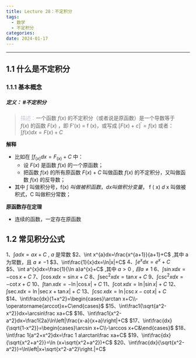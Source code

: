 ```yaml
---
title: Lecture 28：不定积分
tags:
  - 数学
  - 不定积分
categories: 
date: 2024-01-17
---
```

---
## 1.1 什么是不定积分
### 1.1.1 基本概念
##### **定义**： #不定积分
> <font color="#ccc1d9">描述：</font>一个函数 $f(x)$ 的不定积分（或者说是原函数）是一个导数等于 $f(x)$ 的函数 $F(x)$ ，即 F′(x) = f (x)，或写成 $[F (x)+c]^{\prime}=f (x)$
> 或者：$\int f(x)dx=F(x)+C$

**解释**
+ 比如在 $\int f_{(x)}dx=F_{(x)}+C$ 中：
	+ 设 $F(x)$ 是函数 $f(x)$ 的一个原函数；
	+ 把函数 $f(x)$ 的所有原函数 $F(x)+C$ 叫做函数 $f(x)$ 的不定积分，又叫做函数 $f(x)$ 的反导数；
+ 其中 $\int$ 叫做积分号，f(x) $叫做被积函数，dx 叫做积分变量，$ f ( x) $d$ x 叫做被积式，C 叫做积分常数；

**原函数存在定理**
+ 连续的函数，一定存在原函数

## 1.2 常见积分公式
$1、\int adx=ax+C\:,\:a$ 是常数 
$2、\int x^{a}dx=\frac{x^{a+1}}{a+1}+C$ ,其中 a 为常数，且 $a\neq-1$
$3、\int\frac{1}{x}dx=\ln|x|+C$
$4、\int e^{x}dx=e^{x}+C$ 
$5、\int a^{x}dx=\frac{1}{\ln a}a^{x}+C$ ,其中 $a>0\:,\:目a\neq1$
$6、\int\sin xdx=-\cos x+C$
7、$\int\cos xdx=\sin x+C$ 
$8、\int\sec^{2}xdx=\tan x+C$ 
$9、\int\csc^{2}xdx=-\cot x+C$ 
$10、\int\tan xdx=-\ln|\cos x|+C$
$11、\int\cot xdx=\ln\lvert\sin x\rvert+C$
$12、\int\sec xdx=\ln\lvert\sec x+\tan x\rvert+C$
$13、\int\csc xdx=\ln\lvert\csc x-\cot x\rvert+C$
$14、\int\frac{dx}{1+x^2}=\begin{cases}\arctan x+C\\-\operatorname{arccot}x+C\end{cases}$
$15、\int\frac1{\sqrt{a^2-x^2}}dx=\arcsin\frac xa+C$
$16、\int\frac1{x^2-a^2}dx=\frac1{2a}\ln\left|\frac{x-a}{x+a}\right|+C$
$17、\int\frac{dx}{\sqrt{1-x^2}}=\begin{cases}\arcsin x+C\\-\arccos x+C&\end{cases}$
$18、 \int\frac 1{a^2+x^2}dx=\frac 1 a\arctan\frac xa+C$ 
$19、\int\frac{dx}{\sqrt{x^2+a^2}}=\ln (x+\sqrt{x^2+a^2})+C$
$20、\int\frac{dx}{\sqrt{x^2-a^2}}=\ln\left|x+\sqrt{x^2-a^2}\right.|+C$
